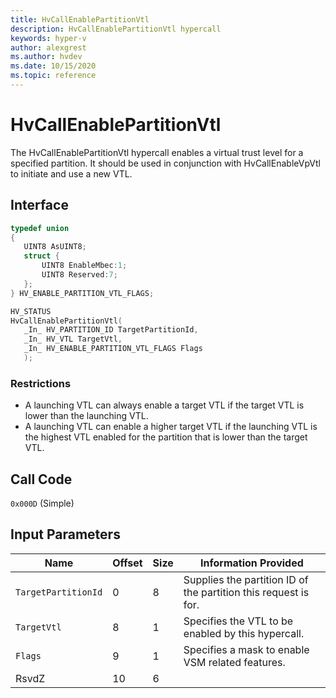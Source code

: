 ```yaml
---
title: HvCallEnablePartitionVtl
description: HvCallEnablePartitionVtl hypercall
keywords: hyper-v
author: alexgrest
ms.author: hvdev
ms.date: 10/15/2020
ms.topic: reference
---
```


# HvCallEnablePartitionVtl

The HvCallEnablePartitionVtl hypercall enables a virtual trust level for a specified partition. It should be used in conjunction with HvCallEnableVpVtl to initiate and use a new VTL.

## Interface

 ```c
typedef union
{
    UINT8 AsUINT8;
    struct {
        UINT8 EnableMbec:1;
        UINT8 Reserved:7;
    };
} HV_ENABLE_PARTITION_VTL_FLAGS;

HV_STATUS
HvCallEnablePartitionVtl(
    _In_ HV_PARTITION_ID TargetPartitionId,
    _In_ HV_VTL TargetVtl,
    _In_ HV_ENABLE_PARTITION_VTL_FLAGS Flags
    );
 ```

### Restrictions

- A launching VTL can always enable a target VTL if the target VTL is lower than the launching VTL.
- A launching VTL can enable a higher target VTL if the launching VTL is the highest VTL enabled for the partition that is lower than the target VTL.

## Call Code

`0x000D` (Simple)

## Input Parameters

| Name                    | Offset     | Size     | Information Provided                      |
|-------------------------|------------|----------|-------------------------------------------|
| `TargetPartitionId`     | 0          | 8        | Supplies the partition ID of the partition this request is for. |
| `TargetVtl`             | 8          | 1        | Specifies the VTL to be enabled by this hypercall. |
| `Flags`                 | 9          | 1        | Specifies a mask to enable VSM related features.|
| RsvdZ                   | 10         | 6        |                                           |